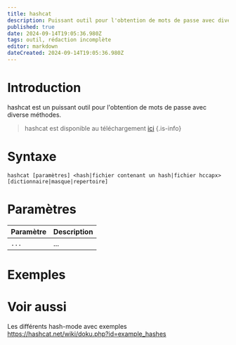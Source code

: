 ```yaml
---
title: hashcat
description: Puissant outil pour l'obtention de mots de passe avec diverse méthodes. 
published: true
date: 2024-09-14T19:05:36.980Z
tags: outil, rédaction incomplète
editor: markdown
dateCreated: 2024-09-14T19:05:36.980Z
---
```


# Introduction

hashcat est un puissant outil pour l'obtention de mots de passe avec diverse méthodes.

> hashcat est disponible au téléchargement [ici](https://github.com/hashcat/hashcat)
> {.is-info}

# Syntaxe

`hashcat [paramètres] <hash|fichier contenant un hash|fichier hccapx> [dictionnaire|masque|repertoire]`

# Paramètres

| Paramètre | Description |
| --------- | ----------- |
| `...`     | ...         |

# Exemples

# Voir aussi

Les différents hash-mode avec exemples
https://hashcat.net/wiki/doku.php?id=example_hashes
